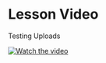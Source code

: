 # Lesson Video

Testing Uploads

[![Watch the video](https://img.youtube.com/vi/TPrnSACiTJ4/maxresdefault.jpg)](https://youtu.be/TPrnSACiTJ4)
